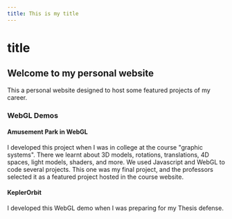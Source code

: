 ```yaml
---
title: This is my title
---
```



# title

## Welcome to my personal website

This a personal website designed to host some featured projects of my career.

### WebGL Demos

#### Amusement Park in WebGL
I developed this project when I was in college at the course "graphic systems". There we learnt about 3D models, rotations, translations, 4D spaces, light models, shaders, and more. We used Javascript and WebGL to code several projects. This one was my final project, and the professors selected it as a featured project hosted in the course website. 

#### KeplerOrbit
I developed this WebGL demo when I was preparing for my Thesis defense.